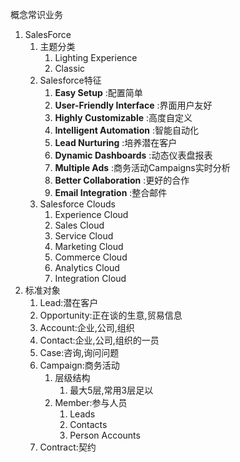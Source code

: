 概念常识业务

1. SalesForce
   1. 主题分类
      1. Lighting Experience
      2. Classic
   2. Salesforce特征
      1. **Easy Setup** :配置简单
      2. **User-Friendly Interface** :界面用户友好
      3. **Highly Customizable** :高度自定义
      4. **Intelligent Automation** :智能自动化
      5. **Lead Nurturing** :培养潜在客户
      6. **Dynamic Dashboards** :动态仪表盘报表
      7. **Multiple Ads** :商务活动Campaigns实时分析
      8. **Better Collaboration** :更好的合作
      9. **Email Integration** :整合邮件
   3. Salesforce Clouds
      1. Experience Cloud
      2. Sales Cloud
      3. Service Cloud
      4. Marketing Cloud
      5. Commerce Cloud
      6. Analytics Cloud
      7. Integration Cloud
2. 标准对象
   1. Lead:潜在客户
   2. Opportunity:正在谈的生意,贸易信息
   3. Account:企业,公司,组织
   4. Contact:企业,公司,组织的一员
   5. Case:咨询,询问问题
   6. Campaign:商务活动
      1. 层级结构
         1. 最大5层,常用3层足以
      2. Member:参与人员
         1. Leads
         2. Contacts
         3. Person Accounts
   7. Contract:契约